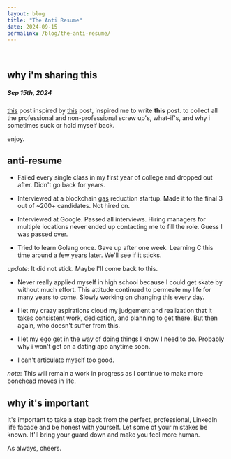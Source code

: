 ```yaml
---
layout: blog
title: "The Anti Resume"
date: 2024-09-15
permalink: /blog/the-anti-resume/
---
```

  
<br/>

## why i'm sharing this
##### Sep 15th, 2024

[this](https://bones-ai.bearblog.dev/anti-resume/) post inspired by [this](https://x.com/frozenboon/status/1815087791073538242) post, inspired me to write **this** post. to collect all the professional and non-professional screw up's, what-if's, and why i sometimes suck or hold myself back.

enjoy.

## anti-resume

- Failed every single class in my first year of college and dropped out after. Didn't go back for years.

- Interviewed at a blockchain [gas](https://ethereum.org/en/gas/) reduction startup. Made it to the final 3 out of ~200+ candidates. Not hired on.

- Interviewed at Google. Passed all interviews. Hiring managers for multiple locations never ended up contacting me to fill the role. Guess I was passed over.

- Tried to learn Golang once. Gave up after one week. Learning C this time around a few years later. We'll see if it sticks.

*update*: It did not stick. Maybe I'll come back to this.

- Never really applied myself in high school because I could get skate by without much effort. This attitude continued to permeate my life for many years to come. Slowly working on changing this every day.

- I let my crazy aspirations cloud my judgement and realization that it takes consistent work, dedication, and planning to get there. But then again, who doesn't suffer from this.

- I let my ego get in the way of doing things I know I need to do. Probably why i won't get on a dating app anytime soon.

- I can't articulate myself too good.

*note*: This will remain a work in progress as I continue to make more bonehead moves in life.

## why it's important
It's important to take a step back from the perfect, professional, LinkedIn life facade and be honest with yourself. Let some of your mistakes be known. It'll bring your guard down and make you feel more human.

As always, cheers.

